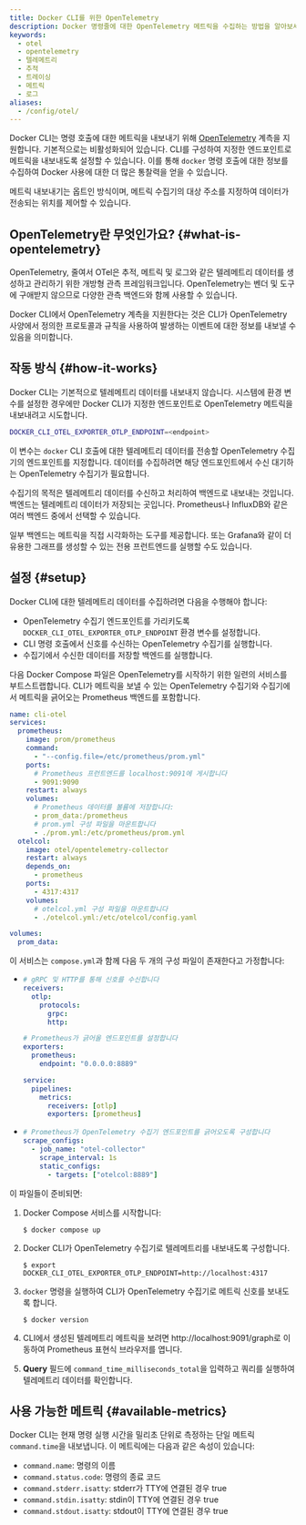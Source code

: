 ```yaml
---
title: Docker CLI를 위한 OpenTelemetry
description: Docker 명령줄에 대한 OpenTelemetry 메트릭을 수집하는 방법을 알아보세요
keywords:
  - otel
  - opentelemetry
  - 텔레메트리
  - 추적
  - 트레이싱
  - 메트릭
  - 로그
aliases:
  - /config/otel/
---
```


Docker CLI는 명령 호출에 대한 메트릭을 내보내기 위해 [OpenTelemetry](https://opentelemetry.io/docs/) 계측을 지원합니다.
기본적으로는 비활성화되어 있습니다. CLI를 구성하여 지정한 엔드포인트로 메트릭을 내보내도록 설정할 수 있습니다.
이를 통해 `docker` 명령 호출에 대한 정보를 수집하여 Docker 사용에 대한 더 많은 통찰력을 얻을 수 있습니다.

메트릭 내보내기는 옵트인 방식이며, 메트릭 수집기의 대상 주소를 지정하여 데이터가 전송되는 위치를 제어할 수 있습니다.

## OpenTelemetry란 무엇인가요? {#what-is-opentelemetry}

OpenTelemetry, 줄여서 OTel은 추적, 메트릭 및 로그와 같은 텔레메트리 데이터를 생성하고 관리하기 위한 개방형 관측 프레임워크입니다.
OpenTelemetry는 벤더 및 도구에 구애받지 않으므로 다양한 관측 백엔드와 함께 사용할 수 있습니다.

Docker CLI에서 OpenTelemetry 계측을 지원한다는 것은 CLI가 OpenTelemetry 사양에서 정의한 프로토콜과 규칙을 사용하여 발생하는 이벤트에 대한 정보를 내보낼 수 있음을 의미합니다.

## 작동 방식 {#how-it-works}

Docker CLI는 기본적으로 텔레메트리 데이터를 내보내지 않습니다. 시스템에 환경 변수를 설정한 경우에만 Docker CLI가 지정한 엔드포인트로 OpenTelemetry 메트릭을 내보내려고 시도합니다.

```bash
DOCKER_CLI_OTEL_EXPORTER_OTLP_ENDPOINT=<endpoint>
```

이 변수는 `docker` CLI 호출에 대한 텔레메트리 데이터를 전송할 OpenTelemetry 수집기의 엔드포인트를 지정합니다. 데이터를 수집하려면 해당 엔드포인트에서 수신 대기하는 OpenTelemetry 수집기가 필요합니다.

수집기의 목적은 텔레메트리 데이터를 수신하고 처리하여 백엔드로 내보내는 것입니다. 백엔드는 텔레메트리 데이터가 저장되는 곳입니다.
Prometheus나 InfluxDB와 같은 여러 백엔드 중에서 선택할 수 있습니다.

일부 백엔드는 메트릭을 직접 시각화하는 도구를 제공합니다.
또는 Grafana와 같이 더 유용한 그래프를 생성할 수 있는 전용 프런트엔드를 실행할 수도 있습니다.

## 설정 {#setup}

Docker CLI에 대한 텔레메트리 데이터를 수집하려면 다음을 수행해야 합니다:

- OpenTelemetry 수집기 엔드포인트를 가리키도록 `DOCKER_CLI_OTEL_EXPORTER_OTLP_ENDPOINT` 환경 변수를 설정합니다.
- CLI 명령 호출에서 신호를 수신하는 OpenTelemetry 수집기를 실행합니다.
- 수집기에서 수신한 데이터를 저장할 백엔드를 실행합니다.

다음 Docker Compose 파일은 OpenTelemetry를 시작하기 위한 일련의 서비스를 부트스트랩합니다.
CLI가 메트릭을 보낼 수 있는 OpenTelemetry 수집기와 수집기에서 메트릭을 긁어오는 Prometheus 백엔드를 포함합니다.

```yaml {collapse=true,title=compose.yml}
name: cli-otel
services:
  prometheus:
    image: prom/prometheus
    command:
      - "--config.file=/etc/prometheus/prom.yml"
    ports:
      # Prometheus 프런트엔드를 localhost:9091에 게시합니다
      - 9091:9090
    restart: always
    volumes:
      # Prometheus 데이터를 볼륨에 저장합니다:
      - prom_data:/prometheus
      # prom.yml 구성 파일을 마운트합니다
      - ./prom.yml:/etc/prometheus/prom.yml
  otelcol:
    image: otel/opentelemetry-collector
    restart: always
    depends_on:
      - prometheus
    ports:
      - 4317:4317
    volumes:
      # otelcol.yml 구성 파일을 마운트합니다
      - ./otelcol.yml:/etc/otelcol/config.yaml

volumes:
  prom_data:
```

이 서비스는 `compose.yml`과 함께 다음 두 개의 구성 파일이 존재한다고 가정합니다:

- ```yaml {collapse=true,title=otelcol.yml}
  # gRPC 및 HTTP를 통해 신호를 수신합니다
  receivers:
    otlp:
      protocols:
        grpc:
        http:

  # Prometheus가 긁어올 엔드포인트를 설정합니다
  exporters:
    prometheus:
      endpoint: "0.0.0.0:8889"

  service:
    pipelines:
      metrics:
        receivers: [otlp]
        exporters: [prometheus]
  ```

- ```yaml {collapse=true,title=prom.yml}
  # Prometheus가 OpenTelemetry 수집기 엔드포인트를 긁어오도록 구성합니다
  scrape_configs:
    - job_name: "otel-collector"
      scrape_interval: 1s
      static_configs:
        - targets: ["otelcol:8889"]
  ```

이 파일들이 준비되면:

1. Docker Compose 서비스를 시작합니다:

   ```console
   $ docker compose up
   ```

2. Docker CLI가 OpenTelemetry 수집기로 텔레메트리를 내보내도록 구성합니다.

   ```console
   $ export DOCKER_CLI_OTEL_EXPORTER_OTLP_ENDPOINT=http://localhost:4317
   ```

3. `docker` 명령을 실행하여 CLI가 OpenTelemetry 수집기로 메트릭 신호를 보내도록 합니다.

   ```console
   $ docker version
   ```

4. CLI에서 생성된 텔레메트리 메트릭을 보려면 http://localhost:9091/graph로 이동하여 Prometheus 표현식 브라우저를 엽니다.

5. **Query** 필드에 `command_time_milliseconds_total`을 입력하고 쿼리를 실행하여 텔레메트리 데이터를 확인합니다.

## 사용 가능한 메트릭 {#available-metrics}

Docker CLI는 현재 명령 실행 시간을 밀리초 단위로 측정하는 단일 메트릭 `command.time`을 내보냅니다. 이 메트릭에는 다음과 같은 속성이 있습니다:

- `command.name`: 명령의 이름
- `command.status.code`: 명령의 종료 코드
- `command.stderr.isatty`: stderr가 TTY에 연결된 경우 true
- `command.stdin.isatty`: stdin이 TTY에 연결된 경우 true
- `command.stdout.isatty`: stdout이 TTY에 연결된 경우 true
